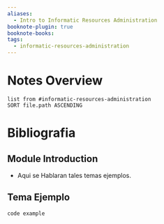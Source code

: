 ```yaml
---
aliases:
  - Intro to Informatic Resources Administration
booknote-plugin: true
booknote-books: 
tags:
  - informatic-resources-administration
---
```

# Notes Overview
```dataview
list from #informatic-resources-administration
SORT file.path ASCENDING
```

# Bibliografia


## Module Introduction

-   Aqui se Hablaran tales temas ejemplos.


## Tema Ejemplo


```
code example
```
